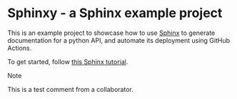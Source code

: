 # Sphinxy - a Sphinx example project

This is an example project to showcase how to use [Sphinx](https://www.sphinx-doc.org/en/master/) to generate documentation for a python API, and automate its deployment using GitHub Actions.

To get started, follow [this Sphinx tutorial](https://olgarithms.github.io/sphinx-tutorial/).

> [!NOTE]
> This is a test comment from a collaborator.

